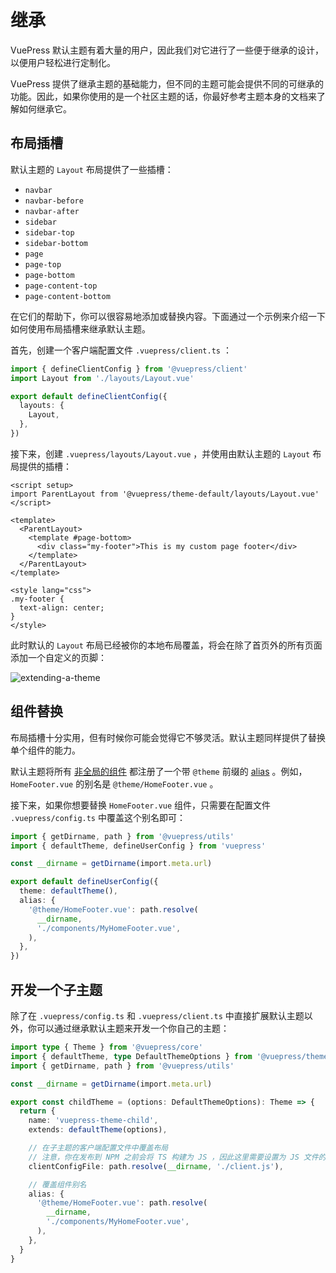 # 继承

VuePress 默认主题有着大量的用户，因此我们对它进行了一些便于继承的设计，以便用户轻松进行定制化。

VuePress 提供了继承主题的基础能力，但不同的主题可能会提供不同的可继承的功能。因此，如果你使用的是一个社区主题的话，你最好参考主题本身的文档来了解如何继承它。

## 布局插槽

默认主题的 `Layout` 布局提供了一些插槽：

- `navbar`
- `navbar-before`
- `navbar-after`
- `sidebar`
- `sidebar-top`
- `sidebar-bottom`
- `page`
- `page-top`
- `page-bottom`
- `page-content-top`
- `page-content-bottom`

在它们的帮助下，你可以很容易地添加或替换内容。下面通过一个示例来介绍一下如何使用布局插槽来继承默认主题。

首先，创建一个客户端配置文件 `.vuepress/client.ts` ：

```ts
import { defineClientConfig } from '@vuepress/client'
import Layout from './layouts/Layout.vue'

export default defineClientConfig({
  layouts: {
    Layout,
  },
})
```

接下来，创建 `.vuepress/layouts/Layout.vue` ，并使用由默认主题的 `Layout` 布局提供的插槽：

```vue
<script setup>
import ParentLayout from '@vuepress/theme-default/layouts/Layout.vue'
</script>

<template>
  <ParentLayout>
    <template #page-bottom>
      <div class="my-footer">This is my custom page footer</div>
    </template>
  </ParentLayout>
</template>

<style lang="css">
.my-footer {
  text-align: center;
}
</style>
```

此时默认的 `Layout` 布局已经被你的本地布局覆盖，将会在除了首页外的所有页面添加一个自定义的页脚：

![extending-a-theme](/images/cookbook/extending-a-theme-01.png)

## 组件替换

布局插槽十分实用，但有时候你可能会觉得它不够灵活。默认主题同样提供了替换单个组件的能力。

默认主题将所有 [非全局的组件](https://github.com/vuepress/ecosystem/tree/main/themes/theme-default/src/client/components) 都注册了一个带 `@theme` 前缀的 [alias](../plugin-api.md#alias) 。例如，`HomeFooter.vue` 的别名是 `@theme/HomeFooter.vue` 。

接下来，如果你想要替换 `HomeFooter.vue` 组件，只需要在配置文件 `.vuepress/config.ts` 中覆盖这个别名即可：

```ts
import { getDirname, path } from '@vuepress/utils'
import { defaultTheme, defineUserConfig } from 'vuepress'

const __dirname = getDirname(import.meta.url)

export default defineUserConfig({
  theme: defaultTheme(),
  alias: {
    '@theme/HomeFooter.vue': path.resolve(
      __dirname,
      './components/MyHomeFooter.vue',
    ),
  },
})
```

## 开发一个子主题

除了在 `.vuepress/config.ts` 和 `.vuepress/client.ts` 中直接扩展默认主题以外，你可以通过继承默认主题来开发一个你自己的主题：

```ts
import type { Theme } from '@vuepress/core'
import { defaultTheme, type DefaultThemeOptions } from '@vuepress/theme-default'
import { getDirname, path } from '@vuepress/utils'

const __dirname = getDirname(import.meta.url)

export const childTheme = (options: DefaultThemeOptions): Theme => {
  return {
    name: 'vuepress-theme-child',
    extends: defaultTheme(options),

    // 在子主题的客户端配置文件中覆盖布局
    // 注意，你在发布到 NPM 之前会将 TS 构建为 JS ，因此这里需要设置为 JS 文件的路径
    clientConfigFile: path.resolve(__dirname, './client.js'),

    // 覆盖组件别名
    alias: {
      '@theme/HomeFooter.vue': path.resolve(
        __dirname,
        './components/MyHomeFooter.vue',
      ),
    },
  }
}
```
